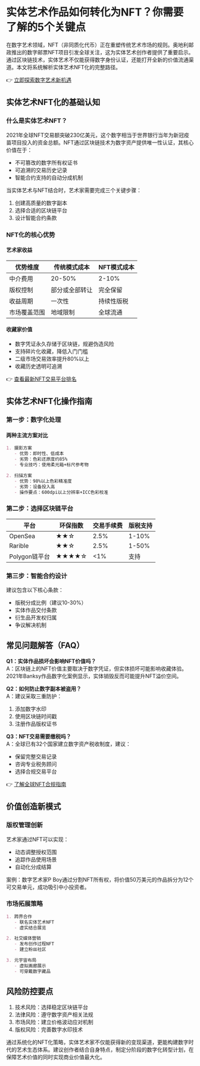 # 实体艺术作品如何转化为NFT？你需要了解的5个关键点

在数字艺术领域，NFT（非同质化代币）正在重塑传统艺术市场的规则。奥地利邮政推出的数字邮票NFT项目引发全球关注，这为实体艺术创作者提供了重要启示。通过区块链技术，实体艺术不仅能获得数字身份认证，还能打开全新的价值流通渠道。本文将系统解析实体艺术NFT化的完整路径。

👉 [立即探索数字艺术新机遇](https://bit.ly/okx_welcome)

## 实体艺术NFT化的基础认知

### 什么是实体艺术NFT？
2021年全球NFT交易额突破230亿美元，这个数字相当于世界银行当年为新冠疫苗项目投入的资金总额。NFT通过区块链技术为数字资产提供唯一性认证，其核心价值在于：
- 不可篡改的数字所有权证书
- 可追溯的交易历史记录
- 智能合约支持的自动分成机制

当实体艺术与NFT结合时，艺术家需要完成三个关键步骤：
1. 创建高质量的数字副本
2. 选择合适的区块链平台
3. 设计智能合约条款

### NFT化的核心优势
#### 艺术家收益
| 优势维度       | 传统模式成本 | NFT模式成本 |
|----------------|--------------|-------------|
| 中介费用       | 20-50%       | 2-10%       |
| 版权控制       | 部分或全部转让 | 完全保留    |
| 收益周期       | 一次性       | 持续性版税  |
| 市场覆盖范围   | 地域限制     | 全球流通    |

#### 收藏家价值
- 数字凭证永久存储于区块链，规避伪造风险
- 支持碎片化收藏，降低入门门槛
- 二级市场交易效率提升80%以上
- 收藏历史透明可追溯

👉 [查看最新NFT交易平台排名](https://bit.ly/okx_welcome)

## 实体艺术NFT化操作指南

### 第一步：数字化处理
#### 两种主流方案对比
```markdown
1. 摄影方案
   - 优势：即时性、低成本
   - 劣势：色彩还原度约85%
   - 专业技巧：使用柔光箱+标尺参考物

2. 扫描方案
   - 优势：98%以上色彩精准度
   - 劣势：设备投入高
   - 操作要点：600dpi以上分辨率+ICC色彩校准
```

### 第二步：选择区块链平台
| 平台         | 环保指数 | 交易手续费 | 版税支持 |
|--------------|----------|------------|----------|
| OpenSea      | ★★☆      | 2.5%       | 1-10%    |
| Rarible      | ★★☆      | 2.5%       | 1-50%    |
| Polygon链平台| ★★★★☆    | <1%        | 支持     |

### 第三步：智能合约设计
建议包含以下核心条款：
- 版税分成比例（建议10-30%）
- 实体作品交付条款
- 衍生品开发权归属
- 争议解决机制

## 常见问题解答（FAQ）

**Q1：实体作品损坏会影响NFT价值吗？**  
A：区块链上的NFT价值主要取决于数字凭证，但实体损坏可能影响收藏体验。2021年Banksy作品数字化案例显示，实体销毁反而可能提升NFT溢价空间。

**Q2：如何防止数字副本被盗用？**  
A：建议采取三重防护：
1. 添加数字水印
2. 使用区块链时间戳
3. 注册作品版权证书

**Q3：NFT交易需要缴税吗？**  
A：全球已有32个国家建立数字资产税收制度，建议：
- 保留完整交易记录
- 咨询专业税务顾问
- 选择合规交易平台

👉 [了解全球NFT合规指南](https://bit.ly/okx_welcome)

## 价值创造新模式

### 版权管理创新
艺术家通过NFT可以实现：
- 动态调整授权范围
- 追踪作品使用场景
- 自动化分成结算

案例：数字艺术家P Boy通过分割NFT所有权，将价值50万美元的作品拆分为12个可交易单元，成功吸引中小投资者。

### 市场拓展策略
```markdown
1. 跨界合作
   - 联名实体艺术NFT
   - 虚实结合展览

2. 社交媒体营销
   - 发布创作过程NFT
   - 建立粉丝社区

3. 元宇宙布局
   - 虚拟画廊展示
   - 可穿戴数字藏品
```

## 风险防控要点
1. 技术风险：选择稳定区块链平台
2. 法律风险：遵守数字资产相关法规
3. 市场风险：建立价格波动应对机制
4. 版权风险：完善数字水印技术

通过系统化的NFT化策略，实体艺术家不仅能获得新的变现渠道，更能构建数字时代的艺术生态体系。建议创作者结合自身特点，制定分阶段的数字化转型计划，在保障艺术价值的同时实现商业价值最大化。